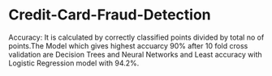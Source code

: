 # Credit-Card-Fraud-Detection
Accuracy: It is calculated by correctly classified points divided by total no of points.The Model which gives highest accuarcy 90% after 10 fold cross validation are Decision Trees and Neural Networks and Least accuracy with Logistic Regression model with 94.2%.
